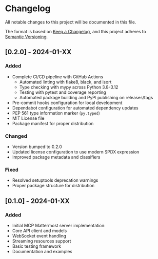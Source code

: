 # Changelog

All notable changes to this project will be documented in this file.

The format is based on [Keep a Changelog](https://keepachangelog.com/en/1.0.0/),
and this project adheres to [Semantic Versioning](https://semver.org/spec/v2.0.0.html).

## [0.2.0] - 2024-01-XX

### Added
- Complete CI/CD pipeline with GitHub Actions
  - Automated linting with flake8, black, and isort
  - Type checking with mypy across Python 3.8-3.12
  - Testing with pytest and coverage reporting
  - Automated package building and PyPI publishing on releases/tags
- Pre-commit hooks configuration for local development
- Dependabot configuration for automated dependency updates
- PEP 561 type information marker (`py.typed`)
- MIT License file
- Package manifest for proper distribution

### Changed
- Version bumped to 0.2.0
- Updated license configuration to use modern SPDX expression
- Improved package metadata and classifiers

### Fixed
- Resolved setuptools deprecation warnings
- Proper package structure for distribution

## [0.1.0] - 2024-01-XX

### Added
- Initial MCP Mattermost server implementation
- Core API client and models
- WebSocket event handling
- Streaming resources support
- Basic testing framework
- Documentation and examples
